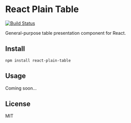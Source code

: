 React Plain Table
====

[![Build Status](https://secure.travis-ci.org/joshwnj/react-plain-table.png)](http://travis-ci.org/joshwnj/react-plain-table)

General-purpose table presentation component for React.

Install
----

`npm install react-plain-table`

Usage
----

Coming soon...

License
----

MIT
